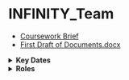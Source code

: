 # INFINITY_Team

- [Coursework Brief](https://vle.dmu.ac.uk/bbcswebdav/pid-5687216-dt-content-rid-11305925_1/courses/CTEC2902_2122_520/CTEC2902_Assignment_2_2021-2022%281%29.pdf)
- [First Draft of Documents.docx](https://github.com/DMU-CTEC2902-2022/INFINITY_Team/files/8337662/First.Draft.of.Documents.docx)



<details>
    <summary>  <b>Key Dates</b></summary><br/>
  
| Submission | Submission Date | Status |
| :---         |     :---:      |          ---: |
| Main System   | 15-April-2022     | <ul><li>[ ] Completed </li></ul>   |
| Presentation    | 24-Mar-2022       | <ul><li>[ ] Completed </li></ul>      |

</details>
  
<details>
    <summary> <b>Roles</b></summary><br/>
  
| User | Their Role |
| --- | --- |
| [Ethan Frizzell](https://github.com/Frizzle15) | Developer |
| [Luke Lydiatt](https://github.com/LLydiatt) | System Analyst |
| [Kartik Sally](https://github.com/KartikSR7) | Developer |


  </details>
  
 
